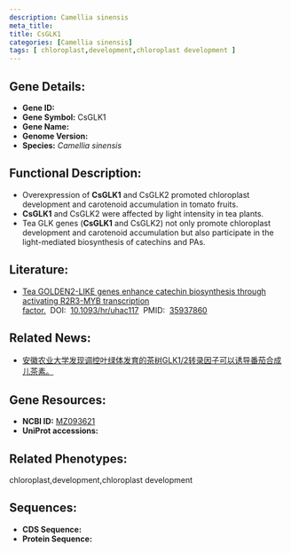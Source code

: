 ```yaml
---
description: Camellia sinensis
meta_title:
title: CsGLK1
categories: [Camellia sinensis]
tags: [ chloroplast,development,chloroplast development ]
---
```


## Gene Details:
- **Gene ID:**	[]()
- **Gene Symbol:** CsGLK1
- **Gene Name:** 
- **Genome Version:** []()
- **Species:** *Camellia sinensis*

## Functional Description:
   - Overexpression of **CsGLK1** and CsGLK2 promoted chloroplast development and carotenoid accumulation in tomato fruits.
   - **CsGLK1** and CsGLK2 were affected by light intensity in tea plants.
   - Tea GLK genes (**CsGLK1** and CsGLK2) not only promote chloroplast development and carotenoid accumulation but also participate in the light-mediated biosynthesis of catechins and PAs.

## Literature:
   - [Tea GOLDEN2-LIKE genes enhance catechin biosynthesis through activating R2R3-MYB transcription factor.]( https://academic.oup.com/hr/article/doi/10.1093/hr/uhac117/6586543)&nbsp;&nbsp;DOI:&nbsp;&nbsp;[10.1093/hr/uhac117](https://academic.oup.com/hr/article/doi/10.1093/hr/uhac117/6586543)&nbsp;&nbsp;PMID:&nbsp;&nbsp;[35937860](https://pubmed.ncbi.nlm.nih.gov/35937860/)

## Related News:
   - [安徽农业大学发现调控叶绿体发育的茶树GLK1/2转录因子可以诱导番茄合成儿茶素。](https://mp.weixin.qq.com/s?__biz=MzIyOTY2NDYyNQ==&mid=2247541243&idx=3&sn=9aee286136bc206b50c42480346b7e70&chksm=e8bd53e5dfcadaf335c45abeec0adce562c27187d85ff10bae719d73f4dfb50a52d1820b30b8&scene=27#wechat_redirect)

## Gene Resources:
- **NCBI ID:** [MZ093621](https://www.ncbi.nlm.nih.gov/gene/?term=MZ093621)
- **UniProt accessions:** [](https://www.uniprot.org/uniprotkb//entry)

## Related Phenotypes:
chloroplast,development,chloroplast development

## Sequences:
- **CDS Sequence:**
- **Protein Sequence:**
